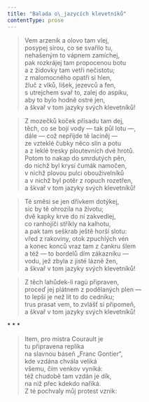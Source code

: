 ```yaml
---
title: "Balada o\_jazycích klevetníků"
contentType: prose
---
```


> Vem arzenik a olovo tam vlej,  
> posypej sírou, co se svařilo tu,  
> nehašeným to vápnem zamíchej,  
> pak rozkrájej tam propocenou botu  
> a z židovky tam vetři nečistotu;  
> z malomocného opatři si hlen,  
> žluč z vlků, lišek, jezevců a fen,  
> s utrejchem svař to, zalej do aspiku,  
> aby to bylo hodně ostré jen,  
> a škvař v tom jazyky svých klevetníků!

> Z mozečků koček přísadu tam dej,  
> těch, co se bojí vody — tak půl lotu —,  
> dále — což nepřijde tě laciněj —  
> ze vzteklé čubky něco slin a potu  
> a z leklé tresky ploutevních dvé hrotů.  
> Potom to nakap do smrdutých pěn,  
> do nichž byl krysí čumák namočen,  
> v nichž plovou pulci obouživelníků  
> a v nichž byl potěr z ropuch rozetřen,  
> a škvař v tom jazyky svých klevetníků!

> Té směsi se jen dřívkem dotýkej,  
> sic by tě ohrozila na životu;  
> dvě kapky krve do ní zakvedlej,  
> co ranhojiči stříkly na kalhotu,  
> a pak tam seškrab ještě horší slotu:  
> vřed z rakoviny, otok zpuchlých vén  
> a konec konců vraz tam z čankru šlem  
> a též — to bordelů dím zákazníku —  
> vodu, jež zbyla z jisté lázně žen,  
> a škvař v tom jazyky svých klevetníků!

> Z těch lahůdek-li ragú připraven,  
> proceď jej plátnem z podělaných plen —  
> to lepší je než lít to do cedníku;  
> trus prasat vem, to zvlášť si připomeň,  
> a škvař v tom jazyky svých klevetníků!



\* \* \*

> Item, pro mistra Courault je  
> tu připravena replika  
> na slavnou báseň „Franc Gontier“,  
> kde vzdána chvála veliká  
> všemu, čím venkov vyniká:  
> též chudobě tam vzdán je dík,  
> na niž přec kdekdo naříká.  
> Z té pochvaly můj protest vznik:
